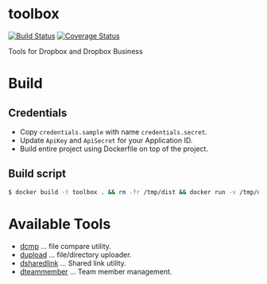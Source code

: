 # toolbox

[![Build Status](https://travis-ci.org/watermint/toolbox.svg?branch=master)](https://travis-ci.org/watermint/toolbox)
[![Coverage Status](https://coveralls.io/repos/github/watermint/toolbox/badge.svg?branch=master)](https://coveralls.io/github/watermint/toolbox?branch=master)

Tools for Dropbox and Dropbox Business

# Build

## Credentials

* Copy `credentials.sample` with name `credentials.secret`.
* Update `ApiKey` and `ApiSecret` for your Application ID.
* Build entire project using Dockerfile on top of the project.

## Build script

```sh
$ docker build -t toolbox . && rm -fr /tmp/dist && docker run -v /tmp/dist:/dist:rw --rm toolbox
```

# Available Tools

* [dcmp](tools/dcmp) ... file compare utility.
* [dupload](tools/dupload/) ... file/directory uploader.
* [dsharedlink](tools/dsharedlink) ... Shared link utility.
* [dteammember](tools/dteammember) ... Team member management.
